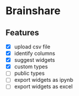 # Brainshare

## Features

- [x] upload csv file
- [x] identify columns
- [x] suggest widgets
- [x] custom types
- [ ] public types
- [ ] export widgets as ipynb
- [ ] export widgets as excel
